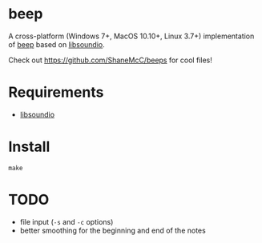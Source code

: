 beep
====

A cross-platform (Windows 7+, MacOS 10.10+, Linux 3.7+) implementation
of [beep](http://www.johnath.com/beep/) based on
[libsoundio](https://github.com/andrewrk/libsoundio).

Check out https://github.com/ShaneMcC/beeps for cool files!

Requirements
============

-   [libsoundio](https://github.com/andrewrk/libsoundio)

Install
=======

    make

TODO
====

-   file input (`-s` and `-c` options)
-   better smoothing for the beginning and end of the notes
